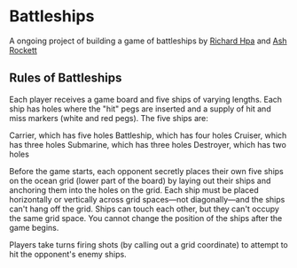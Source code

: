 # Battleships

A ongoing project of building a game of battleships by [Richard Hpa](https://github.com/RichardHpa) and [Ash Rockett](https://github.com/MrAshRockett)

## Rules of Battleships

Each player receives a game board and five ships of varying lengths. Each ship has holes where the "hit" pegs are inserted and a supply of hit and miss markers (white and red pegs). The five ships are:

Carrier, which has five holes
Battleship, which has four holes
Cruiser, which has three holes
Submarine, which has three holes
Destroyer, which has two holes

Before the game starts, each opponent secretly places their own five ships on the ocean grid (lower part of the board) by laying out their ships and anchoring them into the holes on the grid. Each ship must be placed horizontally or vertically across grid spaces—not diagonally—and the ships can't hang off the grid. Ships can touch each other, but they can't occupy the same grid space. You cannot change the position of the ships after the game begins.

Players take turns firing shots (by calling out a grid coordinate) to attempt to hit the opponent's enemy ships.
